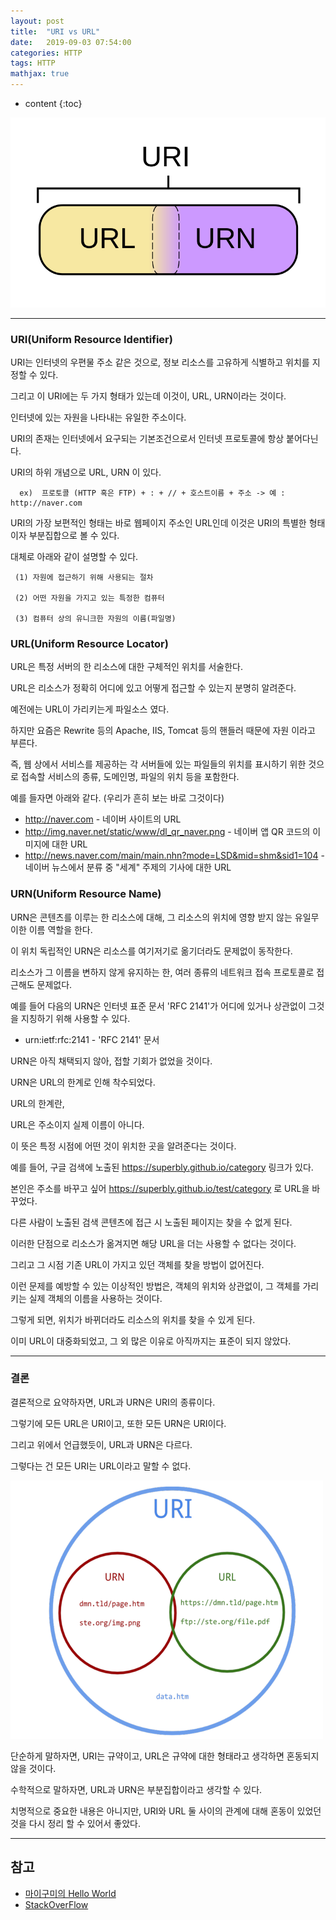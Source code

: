 ```yaml
---
layout: post
title:  "URI vs URL"
date:   2019-09-03 07:54:00
categories: HTTP
tags: HTTP
mathjax: true
---
```


* content
{:toc}





![trace](/img/UrlUri.png)



---
### URI(Uniform Resource Identifier)  

URI는 인터넷의 우편물 주소 같은 것으로, 정보 리소스를 고유하게 식별하고 위치를 지정할 수 있다.

그리고 이 URI에는 두 가지 형태가 있는데 이것이, URL, URN이라는 것이다.

인터넷에 있는 자원을 나타내는 유일한 주소이다.

 URI의 존재는 인터넷에서 요구되는 기본조건으로서 인터넷 프로토콜에 항상 붙어다닌다.

 URI의 하위 개념으로 URL, URN 이 있다.  


      ex)  프로토콜 (HTTP 혹은 FTP) + : + // + 호스트이름 + 주소 -> 예 : http://naver.com


 URI의 가장 보편적인 형태는 바로 웹페이지 주소인 URL인데 이것은 URI의 특별한 형태이자 부분집합으로 볼 수 있다.  

 대체로 아래와 같이 설명할 수 있다.

     (1) 자원에 접근하기 위해 사용되는 절차

     (2) 어떤 자원을 가지고 있는 특정한 컴퓨터

     (3) 컴퓨터 상의 유니크한 자원의 이름(파일명)


### URL(Uniform Resource Locator)  

URL은 특정 서버의 한 리소스에 대한 구체적인 위치를 서술한다.

URL은 리소스가 정확히 어디에 있고 어떻게 접근할 수 있는지 분명히 알려준다.

예전에는 URL이 가리키는게 파일소스 였다.

하지만 요즘은 Rewrite 등의 Apache, IIS, Tomcat 등의 핸들러 때문에 자원 이라고 부른다.

즉, 웹 상에서 서비스를 제공하는 각 서버들에 있는 파일들의 위치를 표시하기 위한 것으로 접속할 서비스의 종류, 도메인명, 파일의 위치 등을 포함한다.



예를 들자면 아래와 같다. (우리가 흔히 보는 바로 그것이다)

- http://naver.com - 네이버 사이트의 URL
- http://img.naver.net/static/www/dl_qr_naver.png - 네이버 앱 QR 코드의 이미지에 대한 URL
- http://news.naver.com/main/main.nhn?mode=LSD&mid=shm&sid1=104 - 네이버 뉴스에서 분류 중 "세계" 주제의 기사에 대한 URL



### URN(Uniform Resource Name)  

URN은 콘텐츠를 이루는 한 리소스에 대해, 그 리소스의 위치에 영향 받지 않는 유일무이한 이름 역할을 한다.

이 위치 독립적인 URN은 리소스를 여기저기로 옮기더라도 문제없이 동작한다.

리소스가 그 이름을 변하지 않게 유지하는 한, 여러 종류의 네트워크 접속 프로토콜로 접근해도 문제없다.

예를 들어 다음의 URN은 인터넷 표준 문서 'RFC 2141'가 어디에 있거나 상관없이 그것을 지칭하기 위해 사용할 수 있다.

- urn:ietf:rfc:2141 - 'RFC 2141' 문서

URN은 아직 채택되지 않아, 접할 기회가 없었을 것이다.

URN은 URL의 한계로 인해 착수되었다.



URL의 한계란,

URL은 주소이지 실제 이름이 아니다.

이 뜻은 특정 시점에 어떤 것이 위치한 곳을 알려준다는 것이다.



예를 들어, 구글 검색에 노출된 https://superbly.github.io/category 링크가 있다.

본인은 주소를 바꾸고 싶어 https://superbly.github.io/test/category 로 URL을 바꾸었다.

다른 사람이 노출된 검색 콘텐츠에 접근 시 노출된 페이지는 찾을 수 없게 된다.

이러한 단점으로 리소스가 옮겨지면 해당 URL을 더는 사용할 수 없다는 것이다.

그리고 그 시점 기존 URL이 가지고 있던 객체를 찾을 방법이 없어진다.



이런 문제를 예방할 수 있는 이상적인 방법은, 객체의 위치와 상관없이, 그 객체를 가리키는 실제 객체의 이름을 사용하는 것이다.

그렇게 되면, 위치가 바뀌더라도 리소스의 위치를 찾을 수 있게 된다.

이미 URL이 대중화되었고, 그 외 많은 이유로 아직까지는 표준이 되지 않았다.

---
### 결론  

결론적으로 요약하자면, URL과 URN은 URI의 종류이다.

그렇기에 모든 URL은 URI이고, 또한 모든 URN은 URI이다.

그리고 위에서 언급했듯이, URL과 URN은 다르다.

그렇다는 건 모든 URI는 URL이라고 말할 수 없다.


![trace](/img/UriUrl2.png)




단순하게 말하자면, URI는 규약이고, URL은 규약에 대한 형태라고 생각하면 혼동되지 않을 것이다.

수학적으로 말하자면, URL과 URN은 부분집합이라고 생각할 수 있다.

치명적으로 중요한 내용은 아니지만, URI와 URL 둘 사이의 관계에 대해 혼동이 있었던 것을 다시 정리 할 수 있어서 좋았다.


---



## 참고  

* [마이구미의 Hello World](https://mygumi.tistory.com/139)  
* [StackOverFlow](https://stackoverflow.com/questions/176264/what-is-the-difference-between-a-uri-a-url-and-a-urn)  
